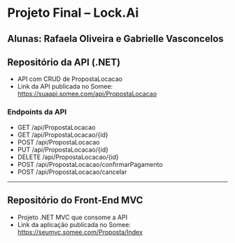 # Projeto Final – Lock.Ai

## Alunas: Rafaela Oliveira e Gabrielle Vasconcelos

## Repositório da API (.NET)
- API com CRUD de PropostaLocacao
- Link da API publicada no Somee: https://suaapi.somee.com/api/PropostaLocacao

### Endpoints da API
- GET /api/PropostaLocacao
- GET /api/PropostaLocacao/{id}
- POST /api/PropostaLocacao
- PUT /api/PropostaLocacao/{id}
- DELETE /api/PropostaLocacao/{id}
- POST /api/PropostaLocacao/confirmarPagamento
- POST /api/PropostaLocacao/cancelar

---

## Repositório do Front-End MVC
- Projeto .NET MVC que consome a API
- Link da aplicação publicada no Somee: https://seumvc.somee.com/Proposta/Index

